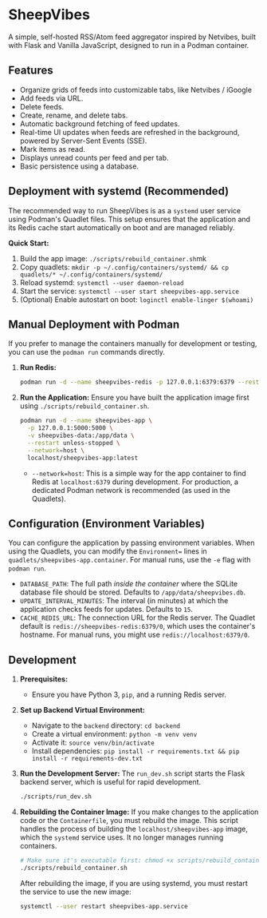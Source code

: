 # SheepVibes

A simple, self-hosted RSS/Atom feed aggregator inspired by Netvibes, built with Flask and Vanilla JavaScript, designed to run in a Podman container.

## Features

*   Organize grids of feeds into customizable tabs, like Netvibes / iGoogle
*   Add feeds via URL.
*   Delete feeds.
*   Create, rename, and delete tabs.
*   Automatic background fetching of feed updates.
*   Real-time UI updates when feeds are refreshed in the background, powered by Server-Sent Events (SSE).
*   Mark items as read.
*   Displays unread counts per feed and per tab.
*   Basic persistence using a database.

## Deployment with systemd (Recommended)

The recommended way to run SheepVibes is as a `systemd` user service using Podman's Quadlet files. This setup ensures that the application and its Redis cache start automatically on boot and are managed reliably.

**Quick Start:**
1.  Build the app image: `./scripts/rebuild_container.sh`mk
2.  Copy quadlets: `mkdir -p ~/.config/containers/systemd/ && cp quadlets/* ~/.config/containers/systemd/`
3.  Reload systemd: `systemctl --user daemon-reload`
4.  Start the service: `systemctl --user start sheepvibes-app.service`
5.  (Optional) Enable autostart on boot: `loginctl enable-linger $(whoami)`

## Manual Deployment with Podman

If you prefer to manage the containers manually for development or testing, you can use the `podman run` commands directly.

1.  **Run Redis:**
    ```bash
    podman run -d --name sheepvibes-redis -p 127.0.0.1:6379:6379 --restart unless-stopped redis:alpine
    ```

2.  **Run the Application:**
    Ensure you have built the application image first using `./scripts/rebuild_container.sh`.
    ```bash
    podman run -d --name sheepvibes-app \
      -p 127.0.0.1:5000:5000 \
      -v sheepvibes-data:/app/data \
      --restart unless-stopped \
      --network=host \
      localhost/sheepvibes-app:latest
    ```
    *   `--network=host`: This is a simple way for the app container to find Redis at `localhost:6379` during development. For production, a dedicated Podman network is recommended (as used in the Quadlets).

## Configuration (Environment Variables)

You can configure the application by passing environment variables. When using the Quadlets, you can modify the `Environment=` lines in `quadlets/sheepvibes-app.container`. For manual runs, use the `-e` flag with `podman run`.

*   `DATABASE_PATH`: The full path *inside the container* where the SQLite database file should be stored. Defaults to `/app/data/sheepvibes.db`.
*   `UPDATE_INTERVAL_MINUTES`: The interval (in minutes) at which the application checks feeds for updates. Defaults to `15`.
*   `CACHE_REDIS_URL`: The connection URL for the Redis server. The Quadlet default is `redis://sheepvibes-redis:6379/0`, which uses the container's hostname. For manual runs, you might use `redis://localhost:6379/0`.

## Development

1.  **Prerequisites:**
    *   Ensure you have Python 3, `pip`, and a running Redis server.

2.  **Set up Backend Virtual Environment:**
    *   Navigate to the `backend` directory: `cd backend`
    *   Create a virtual environment: `python -m venv venv`
    *   Activate it: `source venv/bin/activate`
    *   Install dependencies: `pip install -r requirements.txt && pip install -r requirements-dev.txt`

3.  **Run the Development Server:**
    The `run_dev.sh` script starts the Flask backend server, which is useful for rapid development.
    ```bash
    ./scripts/run_dev.sh
    ```

4.  **Rebuilding the Container Image:**
    If you make changes to the application code or the `Containerfile`, you must rebuild the image. This script handles the process of building the `localhost/sheepvibes-app` image, which the `systemd` service uses. It no longer manages running containers.
    ```bash
    # Make sure it's executable first: chmod +x scripts/rebuild_container.sh
    ./scripts/rebuild_container.sh
    ```
    After rebuilding the image, if you are using systemd, you must restart the service to use the new image:
    ```bash
    systemctl --user restart sheepvibes-app.service
    ```
